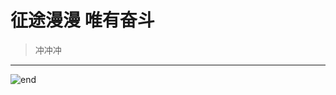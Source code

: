 
# **征途漫漫 唯有奋斗**
>冲冲冲  



------
![end](https://gitee.com/techpang/img_emoji_libs/raw/master/img_bed/markdown_images/end.jpg '富婆加我吧不想努力了')
